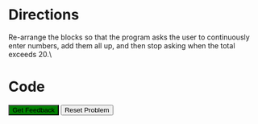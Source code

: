 # Directions
Re-arrange the blocks so that the program asks the user to continuously enter numbers, add them all up, and then stop asking when the total exceeds 20.\

# Code
<div id="sortableTrash" class="sortable-code"></div> 
<div id="sortable" class="sortable-code"></div> 
<div style="clear:both;"></div> 
<p> 
    <input id="feedbackLink" value="Get Feedback" type="button" /> 
    <input id="newInstanceLink" value="Reset Problem" type="button" /> 
</p>

<style>
    #feedbackLink {
        background: green;
    }
</style>

<script type="text/javascript"> 
(function(){
  var initial = "total = 0\n" +
    "while True:\n" +
    "	number = input(&quot;Enter a number&quot;)\n" +
    "	number = int(number)\n" +
    "	total = total + number\n" +
    "	if number &gt;= 20:\n" +
    "		break";
  var parsonsPuzzle = new ParsonsWidget({
    "sortableId": "sortable",
    "max_wrong_lines": 10,
    "grader": ParsonsWidget._graders.LineBasedGrader,
    "exec_limit": 2500,
    "can_indent": true,
    "x_indent": 50,
    "lang": "en",
    "show_feedback": true
  });
  parsonsPuzzle.init(initial);
  parsonsPuzzle.shuffleLines();
  $("#newInstanceLink").click(function(event){ 
      event.preventDefault(); 
      parsonsPuzzle.shuffleLines(); 
  }); 
  $("#feedbackLink").click(function(event){ 
      event.preventDefault(); 
      parsonsPuzzle.getFeedback(); 
  }); 
})(); 
</script>
